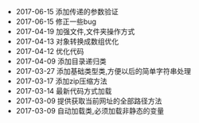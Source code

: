 * 2017-06-15 添加传递的参数验证
* 2017-06-15 修正一些bug
* 2017-04-19 加强文件,文件夹操作方式
* 2017-04-13 对象转换成数组优化
* 2017-04-12 优化代码
* 2017-04-09 添加目录递归类
* 2017-03-27 添加基础类型类,方便以后的简单字符串处理
* 2017-03-17 添加zip压缩方法
* 2017-03-14 最新代码方式加载
* 2017-03-09 提供获取当前网址的全部路径方法
* 2017-03-09 自动加载类,必须加载非静态的变量
